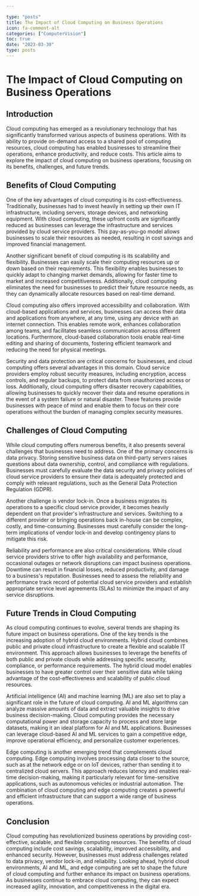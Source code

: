 ```yaml
---

type: "posts"
title: The Impact of Cloud Computing on Business Operations
icon: fa-comment-alt
categories: ["ComputerVision"]
toc: true
date: "2023-03-30"
type: posts
---
```





# The Impact of Cloud Computing on Business Operations

## Introduction

Cloud computing has emerged as a revolutionary technology that has significantly transformed various aspects of business operations. With its ability to provide on-demand access to a shared pool of computing resources, cloud computing has enabled businesses to streamline their operations, enhance productivity, and reduce costs. This article aims to explore the impact of cloud computing on business operations, focusing on its benefits, challenges, and future trends.

## Benefits of Cloud Computing

One of the key advantages of cloud computing is its cost-effectiveness. Traditionally, businesses had to invest heavily in setting up their own IT infrastructure, including servers, storage devices, and networking equipment. With cloud computing, these upfront costs are significantly reduced as businesses can leverage the infrastructure and services provided by cloud service providers. This pay-as-you-go model allows businesses to scale their resources as needed, resulting in cost savings and improved financial management.

Another significant benefit of cloud computing is its scalability and flexibility. Businesses can easily scale their computing resources up or down based on their requirements. This flexibility enables businesses to quickly adapt to changing market demands, allowing for faster time to market and increased competitiveness. Additionally, cloud computing eliminates the need for businesses to predict their future resource needs, as they can dynamically allocate resources based on real-time demand.

Cloud computing also offers improved accessibility and collaboration. With cloud-based applications and services, businesses can access their data and applications from anywhere, at any time, using any device with an internet connection. This enables remote work, enhances collaboration among teams, and facilitates seamless communication across different locations. Furthermore, cloud-based collaboration tools enable real-time editing and sharing of documents, fostering efficient teamwork and reducing the need for physical meetings.

Security and data protection are critical concerns for businesses, and cloud computing offers several advantages in this domain. Cloud service providers employ robust security measures, including encryption, access controls, and regular backups, to protect data from unauthorized access or loss. Additionally, cloud computing offers disaster recovery capabilities, allowing businesses to quickly recover their data and resume operations in the event of a system failure or natural disaster. These features provide businesses with peace of mind and enable them to focus on their core operations without the burden of managing complex security measures.

## Challenges of Cloud Computing

While cloud computing offers numerous benefits, it also presents several challenges that businesses need to address. One of the primary concerns is data privacy. Storing sensitive business data on third-party servers raises questions about data ownership, control, and compliance with regulations. Businesses must carefully evaluate the data security and privacy policies of cloud service providers to ensure their data is adequately protected and comply with relevant regulations, such as the General Data Protection Regulation (GDPR).

Another challenge is vendor lock-in. Once a business migrates its operations to a specific cloud service provider, it becomes heavily dependent on that provider's infrastructure and services. Switching to a different provider or bringing operations back in-house can be complex, costly, and time-consuming. Businesses must carefully consider the long-term implications of vendor lock-in and develop contingency plans to mitigate this risk.

Reliability and performance are also critical considerations. While cloud service providers strive to offer high availability and performance, occasional outages or network disruptions can impact business operations. Downtime can result in financial losses, reduced productivity, and damage to a business's reputation. Businesses need to assess the reliability and performance track record of potential cloud service providers and establish appropriate service level agreements (SLAs) to minimize the impact of any service disruptions.

## Future Trends in Cloud Computing

As cloud computing continues to evolve, several trends are shaping its future impact on business operations. One of the key trends is the increasing adoption of hybrid cloud environments. Hybrid cloud combines public and private cloud infrastructure to create a flexible and scalable IT environment. This approach allows businesses to leverage the benefits of both public and private clouds while addressing specific security, compliance, or performance requirements. The hybrid cloud model enables businesses to have greater control over their sensitive data while taking advantage of the cost-effectiveness and scalability of public cloud resources.

Artificial intelligence (AI) and machine learning (ML) are also set to play a significant role in the future of cloud computing. AI and ML algorithms can analyze massive amounts of data and extract valuable insights to drive business decision-making. Cloud computing provides the necessary computational power and storage capacity to process and store large datasets, making it an ideal platform for AI and ML applications. Businesses can leverage cloud-based AI and ML services to gain a competitive edge, improve operational efficiency, and personalize customer experiences.

Edge computing is another emerging trend that complements cloud computing. Edge computing involves processing data closer to the source, such as at the network edge or on IoT devices, rather than sending it to centralized cloud servers. This approach reduces latency and enables real-time decision-making, making it particularly relevant for time-sensitive applications, such as autonomous vehicles or industrial automation. The combination of cloud computing and edge computing creates a powerful and efficient infrastructure that can support a wide range of business operations.

## Conclusion

Cloud computing has revolutionized business operations by providing cost-effective, scalable, and flexible computing resources. The benefits of cloud computing include cost savings, scalability, improved accessibility, and enhanced security. However, businesses must address challenges related to data privacy, vendor lock-in, and reliability. Looking ahead, hybrid cloud environments, AI and ML, and edge computing are set to shape the future of cloud computing and further enhance its impact on business operations. As businesses continue to embrace cloud computing, they can expect increased agility, innovation, and competitiveness in the digital era.